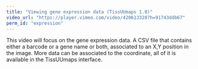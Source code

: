 ```yaml
---
title: "Viewing gene expression data (TissUUmaps 1.0)"
video_url: "https://player.vimeo.com/video/420613328?h=91743ddb67"
perm_id: "expression"
---
```


This video will focus on the gene expression data. A CSV file that contains either a barcode or a gene name or both, associated to an X,Y position in the image. More data can be associated to the coordinate, all of it is available in the TissUUmaps interface.